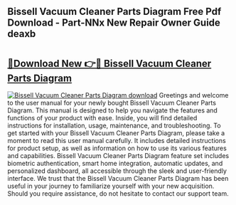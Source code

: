 ## Bissell Vacuum Cleaner Parts Diagram Free Pdf Download - Part-NNx New Repair Owner Guide deaxb

# <h2><a href="http://dfkpm03.blite.top/?on=Bissell+Vacuum+Cleaner+Parts+Diagram">🔗Download New 👉🔴 Bissell Vacuum Cleaner Parts Diagram</a></h2>

[![Bissell Vacuum Cleaner Parts Diagram download](https://i.imgur.com/lujVjoI.png)](http://dfkpm03.blite.top/?on=Bissell+Vacuum+Cleaner+Parts+Diagram)
Greetings and welcome to the user manual for your newly bought Bissell Vacuum Cleaner Parts Diagram. This manual is designed to help you navigate the features and functions of your product with ease. Inside, you will find detailed instructions for installation, usage, maintenance, and troubleshooting. To get started with your Bissell Vacuum Cleaner Parts Diagram, please take a moment to read this user manual carefully. It includes detailed instructions for product setup, as well as information on how to use its various features and capabilities. Bissell Vacuum Cleaner Parts Diagram feature set includes biometric authentication, smart home integration, automatic updates, and personalized dashboard, all accessible through the sleek and user-friendly interface. We trust that the Bissell Vacuum Cleaner Parts Diagram has been useful in your journey to familiarize yourself with your new acquisition. Should you require assistance, do not hesitate to contact our support team.
